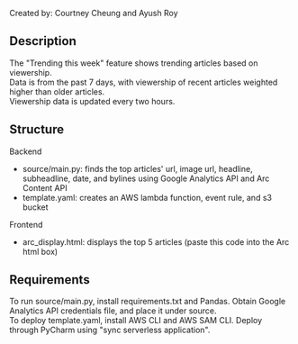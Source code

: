 Created by: Courtney Cheung and Ayush Roy

## Description ##
The "Trending this week" feature shows trending articles based on viewership. <br/>
Data is from the past 7 days, with viewership of recent articles weighted higher than older articles. <br/>
Viewership data is updated every two hours.

## Structure ##
Backend
* source/main.py: finds the top articles' url, image url, headline, subheadline, date, and bylines using Google Analytics API and Arc Content API 
* template.yaml: creates an AWS lambda function, event rule, and s3 bucket

Frontend
* arc_display.html: displays the top 5 articles (paste this code into the Arc html box)

## Requirements ##
To run source/main.py, install requirements.txt and Pandas. Obtain Google Analytics API credentials file, and place it under source. <br/>
To deploy template.yaml, install AWS CLI and AWS SAM CLI. Deploy through PyCharm using "sync serverless application".